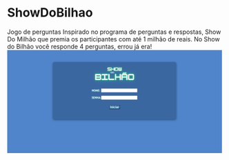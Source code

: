 # ShowDoBilhao
Jogo de perguntas
Inspirado no programa de perguntas e respostas, Show Do Milhão que premia os participantes com até 1 milhão de reais.
No Show do Bilhão você responde 4 perguntas, errou já era! <br>
<img src="Logo jogo.png" alt="Benitwt GIF - Benitwt GIFs" style="max-width: 498px;">
